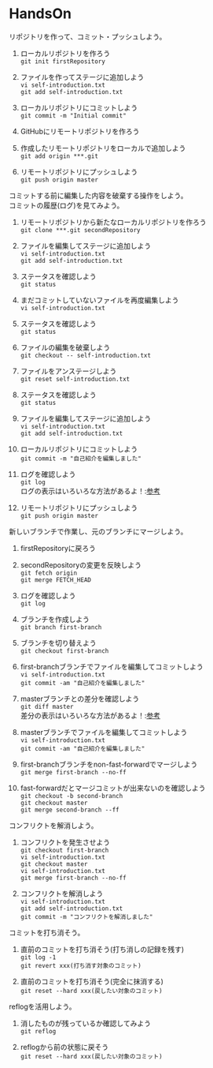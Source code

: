 # HandsOn  

リポジトリを作って、コミット・プッシュしよう。  

1. ローカルリポジトリを作ろう  
`git init firstRepository`  

1. ファイルを作ってステージに追加しよう  
`vi self-introduction.txt`  
`git add self-introduction.txt`  

1. ローカルリポジトリにコミットしよう  
`git commit -m "Initial commit"`  

1. GitHubにリモートリポジトリを作ろう  

1. 作成したリモートリポジトリをローカルで追加しよう  
`git add origin ***.git`  

1. リモートリポジトリにプッシュしよう  
`git push origin master`  

コミットする前に編集した内容を破棄する操作をしよう。  
コミットの履歴(ログ)を見てみよう。  

1. リモートリポジトリから新たなローカルリポジトリを作ろう  
`git clone ***.git secondRepository`  

1. ファイルを編集してステージに追加しよう  
`vi self-introduction.txt`  
`git add self-introduction.txt`  

1. ステータスを確認しよう  
`git status`  

1. まだコミットしていないファイルを再度編集しよう  
`vi self-introduction.txt`  

1. ステータスを確認しよう  
`git status`  

1. ファイルの編集を破棄しよう  
`git checkout -- self-introduction.txt`  

1. ファイルをアンステージしよう  
`git reset self-introduction.txt`  

1. ステータスを確認しよう  
`git status`  

1. ファイルを編集してステージに追加しよう  
`vi self-introduction.txt`  
`git add self-introduction.txt`  

1. ローカルリポジトリにコミットしよう  
`git commit -m "自己紹介を編集しました"`  

1. ログを確認しよう  
`git log`  
    ログの表示はいろいろな方法があるよ！:[参考](GitLog.md)  

1. リモートリポジトリにプッシュしよう  
`git push origin master`  

新しいブランチで作業し、元のブランチにマージしよう。  

1. firstRepositoryに戻ろう  

1. secondRepositoryの変更を反映しよう  
`git fetch origin`  
`git merge FETCH_HEAD`  

1. ログを確認しよう  
`git log`  

1. ブランチを作成しよう  
`git branch first-branch`  

1. ブランチを切り替えよう  
`git checkout first-branch`  

1. first-branchブランチでファイルを編集してコミットしよう  
`vi self-introduction.txt`  
`git commit -am "自己紹介を編集しました"`  

1. masterブランチとの差分を確認しよう  
`git diff master`  
    差分の表示はいろいろな方法があるよ！:[参考](GitDiff.md)  

1. masterブランチでファイルを編集してコミットしよう  
`vi self-introduction.txt`  
`git commit -am "自己紹介を編集しました"`  

1. first-branchブランチをnon-fast-forwardでマージしよう  
`git merge first-branch --no-ff`  

1. fast-forwardだとマージコミットが出来ないのを確認しよう  
`git checkout -b second-branch`  
`git checkout master`  
`git merge second-branch --ff`  

コンフリクトを解消しよう。  

1. コンフリクトを発生させよう  
`git checkout first-branch`  
`vi self-introduction.txt`  
`git checkout master`  
`vi self-introduction.txt`  
`git merge first-branch --no-ff`  

1. コンフリクトを解消しよう  
`vi self-introduction.txt`  
`git add self-introduction.txt`  
`git commit -m "コンフリクトを解消しました"`  

コミットを打ち消そう。  

1. 直前のコミットを打ち消そう(打ち消しの記録を残す)  
`git log -1`  
`git revert xxx(打ち消す対象のコミット)`  

1. 直前のコミットを打ち消そう(完全に抹消する)  
`git reset --hard xxx(戻したい対象のコミット)`  

reflogを活用しよう。  

1. 消したものが残っているか確認してみよう  
`git reflog`  

1. reflogから前の状態に戻そう  
`git reset --hard xxx(戻したい対象のコミット)`  